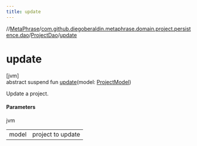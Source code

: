```yaml
---
title: update
---
```

//[MetaPhrase](../../../index.html)/[com.github.diegoberaldin.metaphrase.domain.project.persistence.dao](../index.html)/[ProjectDao](index.html)/[update](update.html)



# update



[jvm]\
abstract suspend fun [update](update.html)(model: [ProjectModel](../../com.github.diegoberaldin.metaphrase.domain.project.data/-project-model/index.html))



Update a project.



#### Parameters


jvm

| | |
|---|---|
| model | project to update |





